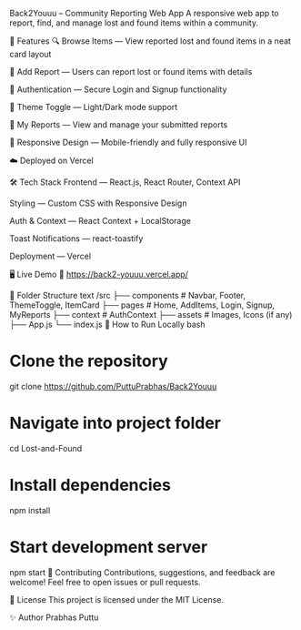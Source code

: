 Back2Youuu – Community Reporting Web App
A responsive web app to report, find, and manage lost and found items within a community.

🚀 Features
🔍 Browse Items — View reported lost and found items in a neat card layout

📝 Add Report — Users can report lost or found items with details

👤 Authentication — Secure Login and Signup functionality

🌙 Theme Toggle — Light/Dark mode support

📑 My Reports — View and manage your submitted reports

📱 Responsive Design — Mobile-friendly and fully responsive UI

☁️ Deployed on Vercel

🛠️ Tech Stack
Frontend — React.js, React Router, Context API

Styling — Custom CSS with Responsive Design

Auth & Context — React Context + LocalStorage

Toast Notifications — react-toastify

Deployment — Vercel

🖥️ Live Demo
🔗 https://back2-youuu.vercel.app/

📂 Folder Structure
text
/src
 ├── components   # Navbar, Footer, ThemeToggle, ItemCard
 ├── pages        # Home, AddItems, Login, Signup, MyReports
 ├── context      # AuthContext
 ├── assets       # Images, Icons (if any)
 ├── App.js
 └── index.js
📝 How to Run Locally
bash
# Clone the repository
git clone https://github.com/PuttuPrabhas/Back2Youuu

# Navigate into project folder
cd Lost-and-Found

# Install dependencies
npm install

# Start development server
npm start
🤝 Contributing
Contributions, suggestions, and feedback are welcome!
Feel free to open issues or pull requests.

📜 License
This project is licensed under the MIT License.

✨ Author
Prabhas Puttu

